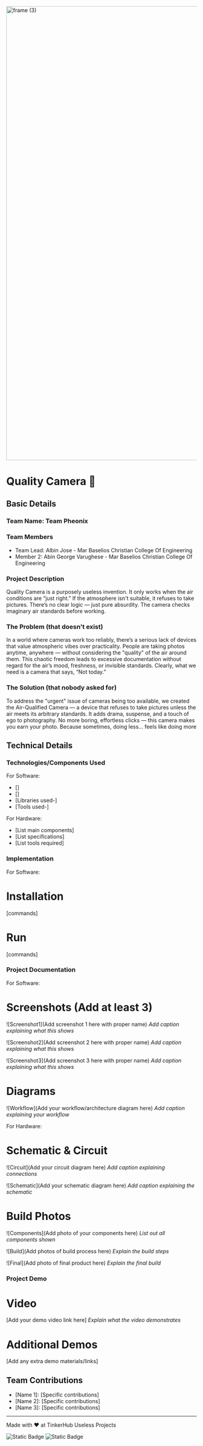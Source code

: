 <img width="3188" height="1202" alt="frame (3)" src="https://github.com/user-attachments/assets/517ad8e9-ad22-457d-9538-a9e62d137cd7" />


# Quality Camera 🎯


## Basic Details
### Team Name: Team Pheonix


### Team Members
- Team Lead: Albin Jose - Mar Baselios Christian College Of Engineering
- Member 2: Abin George Varughese - Mar Baselios Christian College Of Engineering


### Project Description
Quality Camera is a purposely useless invention.
It only works when the air conditions are “just right.”
If the atmosphere isn't suitable, it refuses to take pictures.
There’s no clear logic — just pure absurdity.
The camera checks imaginary air standards before working.


### The Problem (that doesn't exist)
In a world where cameras work too reliably, there’s a serious lack of devices that value atmospheric vibes over practicality. People are taking photos anytime, anywhere — without considering the "quality" of the air around them. This chaotic freedom leads to excessive documentation without regard for the air’s mood, freshness, or invisible standards. Clearly, what we need is a camera that says, “Not today.”

### The Solution (that nobody asked for)
To address the "urgent" issue of cameras being too available, we created the Air-Qualified Camera — a device that refuses to take pictures unless the air meets its arbitrary standards. It adds drama, suspense, and a touch of ego to photography. No more boring, effortless clicks — this camera makes you earn your photo. Because sometimes, doing less... feels like doing more

## Technical Details
### Technologies/Components Used
For Software:
- []
- []
- [Libraries used-]
- [Tools used-]

For Hardware:
- [List main components]
- [List specifications]
- [List tools required]

### Implementation
For Software:
# Installation
[commands]

# Run
[commands]

### Project Documentation
For Software:

# Screenshots (Add at least 3)
![Screenshot1](Add screenshot 1 here with proper name)
*Add caption explaining what this shows*

![Screenshot2](Add screenshot 2 here with proper name)
*Add caption explaining what this shows*

![Screenshot3](Add screenshot 3 here with proper name)
*Add caption explaining what this shows*

# Diagrams
![Workflow](Add your workflow/architecture diagram here)
*Add caption explaining your workflow*

For Hardware:

# Schematic & Circuit
![Circuit](Add your circuit diagram here)
*Add caption explaining connections*

![Schematic](Add your schematic diagram here)
*Add caption explaining the schematic*

# Build Photos
![Components](Add photo of your components here)
*List out all components shown*

![Build](Add photos of build process here)
*Explain the build steps*

![Final](Add photo of final product here)
*Explain the final build*

### Project Demo
# Video
[Add your demo video link here]
*Explain what the video demonstrates*

# Additional Demos
[Add any extra demo materials/links]

## Team Contributions
- [Name 1]: [Specific contributions]
- [Name 2]: [Specific contributions]
- [Name 3]: [Specific contributions]

---
Made with ❤️ at TinkerHub Useless Projects 

![Static Badge](https://img.shields.io/badge/TinkerHub-24?color=%23000000&link=https%3A%2F%2Fwww.tinkerhub.org%2F)
![Static Badge](https://img.shields.io/badge/UselessProjects--25-25?link=https%3A%2F%2Fwww.tinkerhub.org%2Fevents%2FQ2Q1TQKX6Q%2FUseless%2520Projects)



